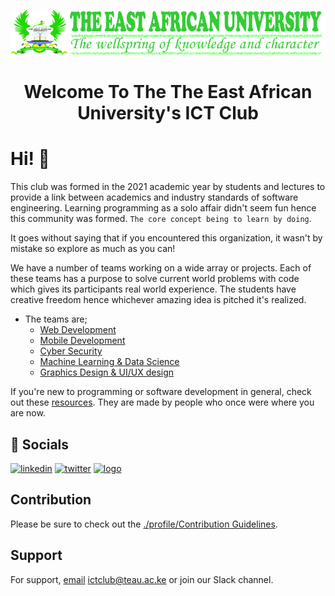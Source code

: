 <p align="center">
<img src="./src/logo-final.png">
</p>
<h1 align="center">Welcome To The The East African University's ICT Club </h1>

# Hi! 👋

This club was formed in the 2021 academic year by students and lectures to provide a link between academics and industry standards of software engineering. Learning programming as a solo affair didn't seem fun hence this community was formed. ```The core concept being to learn by doing```.

It goes without saying that if you encountered this organization, it wasn't by mistake so explore as much as you can!


We have a number of teams working on a wide array or projects. Each of these teams has a purpose to solve current world problems with code which gives its participants real world experience. The students have creative freedom hence whichever amazing idea is pitched it's realized.
- The teams are;
    - [Web Development](https://github.com/orgs/teau-ict-club/teams/web-dev-team)
    - [Mobile Development](https://github.com/orgs/teau-ict-club/teams/mobile-app-dev-team)
    - [Cyber Security](https://github.com/orgs/teau-ict-club/teams/cybersec-team)
    - [Machine Learning & Data Science](https://github.com/orgs/teau-ict-club/teams/machine_learning-and-data_science)
    - [Graphics Design & UI/UX design](https://github.com/orgs/teau-ict-club/teams/graphics-and-ui_ux)


If you're new to programming or software development in general, check out these [resources](./profile/Resources.md). They are made by people who once were where you are now.

## 🔗 Socials
[![linkedin](https://img.shields.io/badge/linkedin-0A66C2?style=for-the-badge&logo=linkedin&logoColor=white)](https://www.linkedin.com/company/the-east-african-university/)
[![twitter](https://img.shields.io/badge/twitter-1DA1F2?style=for-the-badge&logo=twitter&logoColor=white)](https://twitter.com/)
[![logo](https://img.shields.io/youtube/channel/views/UCnsSptnhHhSqyrj7IIyQaNw?label=YouTube&style=social)](https://www.youtube.com/channel/UCnsSptnhHhSqyrj7IIyQaNw/?sub_confirmation=1)

## Contribution
Please be sure to check out the [./profile/Contribution Guidelines](Contributing.md).


















## Support

For support, [email](ictclub@teau.ac.ke) ictclub@teau.ac.ke or join our Slack channel.